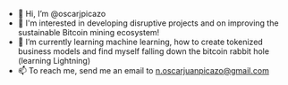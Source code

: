 - 👋 Hi, I’m @oscarjpicazo
- 👀 I'm interested in developing disruptive projects and on improving the sustainable Bitcoin mining ecosystem!
- 🌱 I’m currently learning machine learning, how to create tokenized business models and find myself falling down the bitcoin rabbit hole (learning Lightning)
- 📫 To reach me, send me an email to n.oscarjuanpicazo@gmail.com


